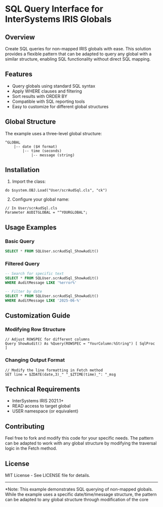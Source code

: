 # SQL Query Interface for InterSystems IRIS Globals

## Overview
Create SQL queries for non-mapped IRIS globals with ease. This solution provides a flexible pattern that can be adapted to query any global with a similar structure, enabling SQL functionality without direct SQL mapping.

## Features
- Query globals using standard SQL syntax
- Apply WHERE clauses and filtering
- Sort results with ORDER BY
- Compatible with SQL reporting tools
- Easy to customize for different global structures

## Global Structure
The example uses a three-level global structure:
```
^GLOBAL
    |-- date ($H format)
        |-- time (seconds)
            |-- message (string)
```

## Installation

1. Import the class:
```objectscript
do $system.OBJ.Load("User/scrAudSql.cls", "ck")
```

2. Configure your global name:
```objectscript
// In User/scrAudSql.cls
Parameter AUDITGLOBAL = "^YOURGLOBAL";
```

## Usage Examples

### Basic Query
```sql
SELECT * FROM SQLUser.scrAudSql_ShowAudit()
```

### Filtered Query
```sql
-- Search for specific text
SELECT * FROM SQLUser.scrAudSql_ShowAudit()
WHERE AuditMessage LIKE '%error%'

-- Filter by date
SELECT * FROM SQLUser.scrAudSql_ShowAudit()
WHERE AuditMessage LIKE '2025-06-%'
```

## Customization Guide

### Modifying Row Structure
```objectscript
// Adjust ROWSPEC for different columns
Query ShowAudit() As %Query(ROWSPEC = "YourColumn:%String") [ SqlProc ]
```

### Changing Output Format
```objectscript
// Modify the line formatting in Fetch method
SET line = $ZDATE(date,3)_" "_$ZTIME(time)_": "_msg
```

## Technical Requirements
- InterSystems IRIS 2021.1+
- READ access to target global
- USER namespace (or equivalent)

## Contributing
Feel free to fork and modify this code for your specific needs. The pattern can be adapted to work with any global structure by modifying the traversal logic in the Fetch method.

## License
MIT License - See LICENSE file for details.

---
*Note: This example demonstrates SQL querying of non-mapped globals. While the example uses a specific date/time/message structure, the pattern can be adapted to any global structure through modification of the core